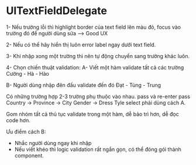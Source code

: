 # UITextFieldDelegate

1- Nếu trường lỗi thì highlight border của text field lên màu đỏ, focus vào trường đó để người dùng sửa --> Good UX

2- Nếu có thể hãy hiển thị luôn error label ngay dưới text field.

3- Khi nhập xong một trường thì nên tự động chuyển sang trường khác luôn.

4- Chọn chiến thuật validation:
A- Viết một hàm validate tất cả các trường
Cường - Hà - Hào

B- Người dùng nhập đên đấu validate đến đó
Đạt - Tùng - Trung

Có những trường hợp 2-3 trường phụ thuộc vào nhau. pass và re-enter pass
Country -> Province -> City
Gender -> Dress Tyle select
phải dùng cách A.

Gom nhóm tất cả thủ tục validate trong một hàm, dễ bảo trì hơn, dễ đọc code hơn.

Ưu điểm cách B:
- Nhắc người dùng ngay khi nhập
- Nếu viết khéo thì logic validation rất ngắn gọn, có thể đóng gói thành component.

